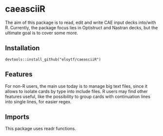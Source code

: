# caeasciiR

The aim of this package is to read, edit and write CAE input decks into/with R. Currently, the package focus lies in Optistruct and Nastran decks, but the ultimate goal is to cover some more.

## Installation

    devtools::install_github("eloytf/caeasciiR")
    
## Features

For non-R users, the main use today is to manage big text files, since it allows to isolate cards by type into include files.
R users may find other features useful, like the possibility to group cards with continuation lines into single lines, for easier regex.

## Imports

This package uses readr functions.

